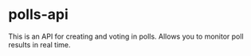 # polls-api

This is an API for creating and voting in polls. Allows you to monitor poll results in real time.
